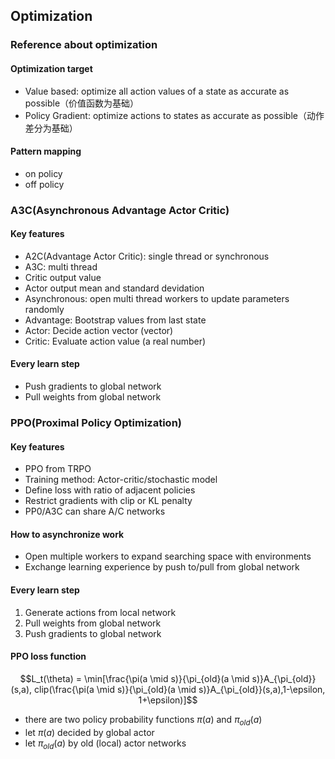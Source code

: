 ## Optimization

### Reference about optimization

#### Optimization target

- Value based: optimize all action values of a state as accurate as possible（价值函数为基础）
- Policy Gradient: optimize actions to states as accurate as possible（动作差分为基础）

#### Pattern mapping

- on policy
- off policy

### A3C(Asynchronous Advantage Actor Critic)

#### Key features

- A2C(Advantage Actor Critic): single thread or synchronous
- A3C: multi thread
- Critic output value
- Actor output mean and standard devidation
- Asynchronous: open multi thread workers to update parameters randomly
- Advantage: Bootstrap values from last state
- Actor: Decide action vector (vector)
- Critic: Evaluate action value (a real number)

#### Every learn step

- Push gradients to global network
- Pull weights from global network

### PPO(Proximal Policy Optimization)

#### Key features

- PPO from TRPO
- Training method: Actor-critic/stochastic model
- Define loss with ratio of adjacent policies
- Restrict gradients with clip or KL penalty
- PP0/A3C can share A/C networks

#### How to asynchronize work

- Open multiple workers to expand searching space with environments
- Exchange learning experience by push to/pull from global network

#### Every learn step

1. Generate actions from local network
2. Pull weights from global network
3. Push gradients to global network

#### PPO loss function

$$L_t(\theta) = \min[\frac{\pi(a \mid s)}{\pi_{old}(a \mid s)}A_{\pi_{old}}(s,a), clip(\frac{\pi(a \mid s)}{\pi_{old}(a \mid s)}A_{\pi_{old}}(s,a),1-\epsilon, 1+\epsilon)]$$

- there are two policy probability functions $\pi(a)$ and $\pi_{old}(a)$
- let $\pi(a)$ decided by global actor
- let $\pi_{old}(a)$ by old (local) actor networks





